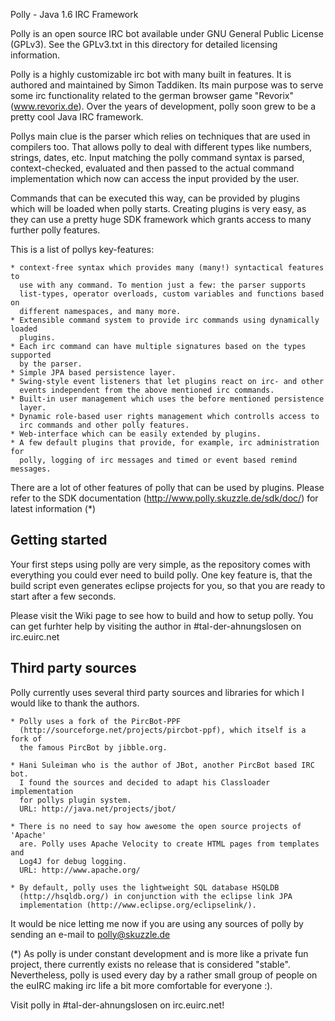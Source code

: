 Polly - Java 1.6 IRC Framework

Polly is an open source IRC bot available under GNU General Public License 
(GPLv3). See the GPLv3.txt in this directory for detailed licensing information.

Polly is a highly customizable irc bot with many built in features. It is 
authored and maintained by Simon Taddiken. Its main purpose was to serve some
irc functionality related to the german browser game "Revorix" (www.revorix.de).
Over the years of development, polly soon grew to be a pretty cool Java IRC
framework.

Pollys main clue is the parser which relies on techniques that are used in
compilers too. That allows polly to deal with different types like numbers,
strings, dates, etc. Input matching the polly command syntax is parsed, 
context-checked, evaluated and then passed to the actual command implementation 
which now can access the input provided by the user.

Commands that can be executed this way, can be provided by plugins which will
be loaded when polly starts. Creating plugins is very easy, as they can use
a pretty huge SDK framework which grants access to many further polly features.

This is a list of pollys key-features:

    * context-free syntax which provides many (many!) syntactical features to
      use with any command. To mention just a few: the parser supports 
      list-types, operator overloads, custom variables and functions based on
      different namespaces, and many more.
    * Extensible command system to provide irc commands using dynamically loaded
      plugins.
    * Each irc command can have multiple signatures based on the types supported
      by the parser.
    * Simple JPA based persistence layer.
    * Swing-style event listeners that let plugins react on irc- and other 
      events independent from the above mentioned irc commands.
    * Built-in user management which uses the before mentioned persistence 
      layer.
    * Dynamic role-based user rights management which controlls access to 
      irc commands and other polly features.
    * Web-interface which can be easily extended by plugins.
    * A few default plugins that provide, for example, irc administration for
      polly, logging of irc messages and timed or event based remind messages.
    
There are a lot of other features of polly that can be used by plugins. Please
refer to the SDK documentation (http://www.polly.skuzzle.de/sdk/doc/) for latest
information (*)

## Getting started
Your first steps using polly are very simple, as the repository comes with 
everything you could ever need to build polly. One key feature is, that the 
build script even generates eclipse projects for you, so that you are ready to
start after a few seconds.

Please visit the Wiki page to see how to build and how to setup polly. You can
get furhter help by visiting the author in #tal-der-ahnungslosen on 
irc.euirc.net 

## Third party sources
Polly currently uses several third party sources and libraries for which I
would like to thank the authors. 

    * Polly uses a fork of the PircBot-PPF 
      (http://sourceforge.net/projects/pircbot-ppf), which itself is a fork of 
      the famous PircBot by jibble.org.

    * Hani Suleiman who is the author of JBot, another PircBot based IRC bot.
      I found the sources and decided to adapt his Classloader implementation 
      for pollys plugin system.
      URL: http://java.net/projects/jbot/

    * There is no need to say how awesome the open source projects of 'Apache'
      are. Polly uses Apache Velocity to create HTML pages from templates and
      Log4J for debug logging.
      URL: http://www.apache.org/
      
    * By default, polly uses the lightweight SQL database HSQLDB 
      (http://hsqldb.org/) in conjunction with the eclipse link JPA 
      implementation (http://www.eclipse.org/eclipselink/).
      
It would be nice letting me now if you are using any sources of polly by sending
an e-mail to polly@skuzzle.de


(*) As polly is under constant development and is more like a private fun 
project, there currently exists no release that is considered "stable". 
Nevertheless, polly is used every day by a rather small group of people on the 
euIRC making irc life a bit more comfortable for everyone :).

Visit polly in #tal-der-ahnungslosen on irc.euirc.net!